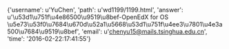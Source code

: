 {'username': u'YuChen', 'path': u'wd1199/1199.html', 'answer': u'\u53d1\u751f\u4e86500\u9519\u8bef-OpenEdX for OS \u5e73\u53f0\u7684\u670d\u52a1\u5668\u53d1\u751f\u4ee3\u7801\u4e3a500\u7684\u9519\u8bef', 'email': u'chenyu15@mails.tsinghua.edu.cn', 'time': '2016-02-22:17:41:55'}